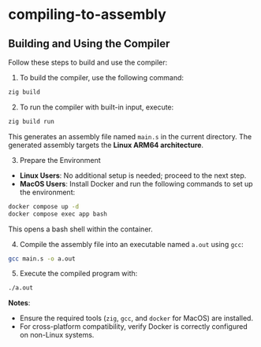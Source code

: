 # compiling-to-assembly

## Building and Using the Compiler

Follow these steps to build and use the compiler:

1. To build the compiler, use the following command:

```bash
zig build
```

2. To run the compiler with built-in input, execute:

```bash
zig build run
```

This generates an assembly file named `main.s` in the current directory.
The generated assembly targets the **Linux ARM64 architecture**.

3. Prepare the Environment

- **Linux Users**: No additional setup is needed; proceed to the next step.
- **MacOS Users**: Install Docker and run the following commands to set up the environment:

```bash
docker compose up -d
docker compose exec app bash
```

This opens a bash shell within the container.


4. Compile the assembly file into an executable named `a.out` using `gcc`:

```bash
gcc main.s -o a.out
```


5. Execute the compiled program with:

```bash
./a.out
```


**Notes**:

- Ensure the required tools (`zig`, `gcc`, and `docker` for MacOS) are installed.
- For cross-platform compatibility, verify Docker is correctly configured on non-Linux systems.


